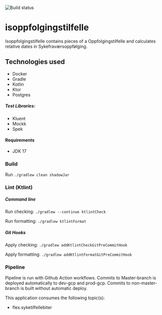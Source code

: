 ![Build status](https://github.com/navikt/isoppfolgingstilfelle/workflows/main/badge.svg?branch=master)

# isoppfolgingstilfelle
Isoppfolgingstilfelle contains pieces of a Oppfolgingstilfelle and calculates relative dates in Sykefraværsoppfølging.

## Technologies used

* Docker
* Gradle
* Kotlin
* Ktor
* Postgres

##### Test Libraries:

* Kluent
* Mockk
* Spek

#### Requirements

* JDK 17

### Build

Run `./gradlew clean shadowJar`

### Lint (Ktlint)
##### Command line
Run checking: `./gradlew --continue ktlintCheck`

Run formatting: `./gradlew ktlintFormat`
##### Git Hooks
Apply checking: `./gradlew addKtlintCheckGitPreCommitHook`

Apply formatting: `./gradlew addKtlintFormatGitPreCommitHook`

### Pipeline
Pipeline is run with Github Action workflows.
Commits to Master-branch is deployed automatically to dev-gcp and prod-gcp.
Commits to non-master-branch is built without automatic deploy.

This application consumes the following topic(s):

* flex.syketilfellebiter
